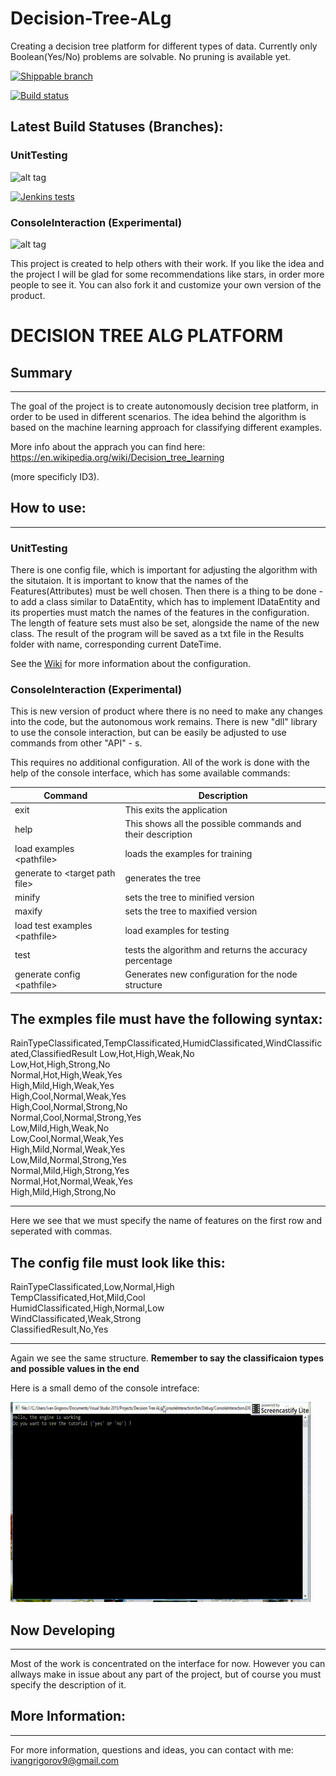 # Decision-Tree-ALg
Creating a decision tree platform for different types of data. Currently only Boolean(Yes/No) problems are solvable. No pruning is available yet.  

[![Shippable branch](https://img.shields.io/shippable/5444c5ecb904a4b21567b0ff/master.svg?style=plastic)](https://github.com/IvanGrigorov/Decision-Tree-ALg.git)

[![Build status](https://ci.appveyor.com/api/projects/status/0wggl5q6degruk4h/branch/master?svg=true)](https://ci.appveyor.com/project/IvanGrigorov/decision-tree-alg/branch/master)

## Latest Build Statuses (Branches):
### UnitTesting

![alt tag](https://decision-tree-platform.visualstudio.com/_apis/public/build/definitions/8adcea37-f6d7-42ab-9dcc-d4fe29ed90b2/1/badge)

[![Jenkins tests](https://img.shields.io/badge/tests-passing-brightgreen.svg)](https://github.com/IvanGrigorov/Decision-Tree-ALg/tree/UnitTesting)

### ConsoleInteraction (Experimental)

![alt tag](https://decision-tree-platform.visualstudio.com/_apis/public/build/definitions/8adcea37-f6d7-42ab-9dcc-d4fe29ed90b2/1/badge)


This project is created to help others with their work. If you like the idea and the project I will be glad for some recommendations like stars, in order more people to see it. You can also fork it and customize your own version of the product. 

# DECISION TREE ALG PLATFORM 


## Summary
--------------

The goal of the project is to create autonomously decision tree platform, in order to be used in different scenarios. The idea behind the algorithm is based on the machine learning approach for classifying different examples. 

More info about the apprach you can find here: https://en.wikipedia.org/wiki/Decision_tree_learning 

(more specificly ID3). 

## How to use: 
----------------- 

### UnitTesting 

There is one config file, which is important for adjusting the algorithm with the situtaion. It is important to know that the names of the Features(Attributes) must be well chosen. Then there is a thing to be done - to add a class similar to DataEntity, which has to implement IDataEntity and its properties must match the names of the features in the configuration. The length of feature sets must also be set, alongside the name of the new class. The result of the program will be saved as a txt file in the Results folder with name, corresponding current DateTime. 

See the [Wiki](https://github.com/IvanGrigorov/Decision-Tree-ALg/wiki) for more information about the configuration. 

### ConsoleInteraction (Experimental)

This is new version of product where there is no need to make any changes into the code, but the autonomous work remains. There is new "dll" library to use the console interaction, but can be easily be adjusted to use commands from other "API" - s. 

This requires no additional configuration. All of the work is done with the help of the console interface, which has some available commands: 

| Command | Description | 
| ------- | ----------- |
| exit | This exits the application |
| help | This shows all the possible commands and their description |
| load examples \<pathfile\> | loads the examples for training |
| generate to \<target path file\> | generates the tree |
| minify | sets the tree to minified version |
| maxify | sets the tree to maxified version |
| load test examples \<pathfile\> | load examples for testing | 
| test | tests the algorithm and returns the accuracy percentage |
| generate config \<pathfile\> | Generates new configuration for the node structure |

The exmples file must have the following syntax: 
----------------------------------------------------- 

RainTypeClassificated,TempClassificated,HumidClassificated,WindClassificated,ClassifiedResult
Low,Hot,High,Weak,No\
Low,Hot,High,Strong,No\
Normal,Hot,High,Weak,Yes\
High,Mild,High,Weak,Yes\
High,Cool,Normal,Weak,Yes\
High,Cool,Normal,Strong,No\
Normal,Cool,Normal,Strong,Yes\
Low,Mild,High,Weak,No\
Low,Cool,Normal,Weak,Yes\
High,Mild,Normal,Weak,Yes\
Low,Mild,Normal,Strong,Yes\
Normal,Mild,High,Strong,Yes\
Normal,Hot,Normal,Weak,Yes\
High,Mild,High,Strong,No

---------------------------------------------------------------

Here we see that we must specify the name of features on the first row and seperated with commas.

The config file must look like this: 
---------------------------------------------------------------

RainTypeClassificated,Low,Normal,High\
TempClassificated,Hot,Mild,Cool\
HumidClassificated,High,Normal,Low\
WindClassificated,Weak,Strong\
ClassifiedResult,No,Yes

---------------------------------------------------------------

Again we see the same structure. **Remember to say the classificaion types and possible values in the end** 

Here is a small demo of the console intreface: 

![](https://github.com/IvanGrigorov/Decision-Tree-ALg/blob/master/Sep%2010%202017%206-20%20PM.gif)


## Now Developing 
----------------- 

Most of the work is concentrated on the interface for now. However you can allways make in issue about any part of the project, but of course you must specify the description of it.   

## More Information: 
----------------------- 

For more information, questions and ideas, you can contact with me: ivangrigorov9@gmail.com
